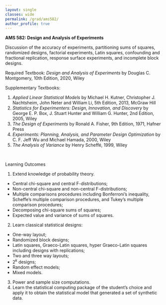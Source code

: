 ```yaml
---
layout: single
classes: wide
permalink: /grad/ams582/
author_profile: true
---
```


**AMS 582: Design and Analysis of Experiments**

Discussion of the accuracy of experiments, partitioning sums of squares, randomized designs, factorial experiments, Latin squares, confounding and fractional replication, response surface experiments, and incomplete block designs.

Required Textbook: *Design and Analysis of Experiments* by Douglas C. Montgomery, 10th Edition, 2020, Wiley

Supplementary Textbooks:
1. *Applied Linear Statistical Models* by Michael H. Kutner, Christopher J. Nachtsheim, John Neter and William Li, 5th Edition, 2013, McGraw Hill
2. *Statistics for Experimenters: Design, Innovation, and Discovery* by George E. P. Box, J. Stuart Hunter and William G. Hunter, 2nd Edition, 2005, Wiley
3. *The Design of Experiments* by Ronald A. Fisher, 9th Edition, 1971, Hafner Press
4. *Experiments: Planning, Analysis, and Parameter Design Optimization* by C. F. Jeff Wu and Michael Hamada, 2000, Wiley
5. *The Analysis of Variance* by Henry Scheffé, 1999, Wiley 

<br/>

Learning Outcomes

1. Extend knowledge of probability theory.
  - Central chi-square and central F-distributions;
  - Non-central chi-square and non-central F-distributions;
  - Multiple comparisons procedures including Bonferroni’s inequality, Scheffe’s multiple comparison procedures, and Tukey’s multiple comparison procedures;
  - Decomposing chi-square sums of squares;
  - Expected value and variance of sums of squares.
2. Learn classical statistical designs:
  - One-way layout;
  - Randomized block designs;
  - Latin squares, Graeco-Latin squares, hyper Graeco-Latin squares including designs with replications;
  - Two and three way layouts;
  - $2^k$ designs;
  - Random effect models;
  - Mixed models.
3. Power and sample size computations.
4. Learn the statistical computing package of the student’s choice and apply it to obtain the statistical model that generated a set of synthetic data.
